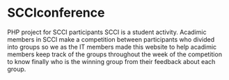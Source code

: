 # SCCIconference
PHP project for SCCI participants
SCCI is a student activity.
Acadimic members in SCCI make a competition between participants who divided into groups so we as the IT members made this website to help acadimic members keep track of the groups throughout the week of the competition to know finally who is the winning group from their feedback about each group.
